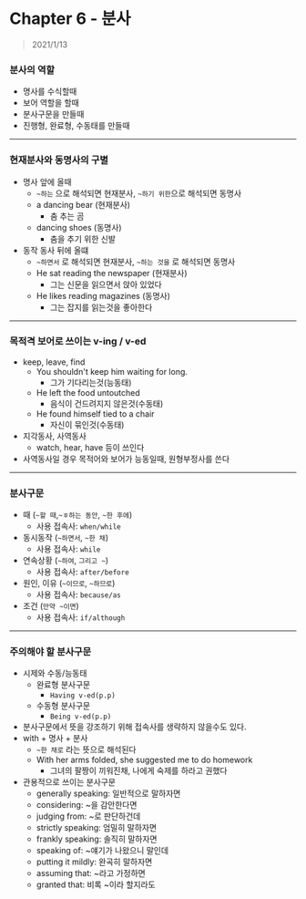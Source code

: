 # Chapter 6 - 분사

> 2021/1/13

### 분사의 역할

- 명사를 수식할때
- 보어 역할을 할때
- 분사구문을 만들때
- 진행형, 완료형, 수동태를 만들때

___

### 현재분사와 동명사의 구별

- 명사 앞에 올때
  - `~하는` 으로 해석되면 현재분사, `~하기 위한`으로 해석되면 동명사
  - a dancing bear (현재분사)
    - 춤 추는 곰
  - dancing shoes (동명사)
    - 춤을 추기 위한 신발
- 동작 동사 뒤에 올떄
  - `~하면서` 로 해석되면 현재분사, `~하는 것을` 로 해석되면 동명사
  - He sat reading the newspaper (현재분사)
    - 그는 신문을 읽으면서 앉아 있었다
  - He likes reading magazines (동명사)
    - 그는 잡지를 읽는것을 좋아한다

___

### 목적격 보어로 쓰이는 v-ing / v-ed

- keep, leave, find
  - You shouldn't keep him waiting for long.
    - 그가 기다리는것(능동태)
  - He left the food untoutched
    - 음식이 건드려지지 않은것(수동태)
  - He found himself tied to a chair
    - 자신이 묶인것(수동태)
- 지각동사, 사역동사
  - watch, hear, have 등이 쓰인다
- 사역동사일 경우 목적어와 보어가 능동일때, 원형부정사를 쓴다


___

### 분사구문

- 때 (`~할 때`,`~ㅎ하는 동안`, `~한 후에`)
  - 사용 접속사: `when/while`
- 동시동작 (`~하면서`, `~한 채`)
  - 사용 접속사: `while`
- 연속상황  (`~하여`, `그리고 ~`)
  - 사용 접속사: `after/before`
- 원인, 이유  (`~이므로`, `~하므로`)
  - 사용 접속사: `because/as`
- 조건  (`만약 ~이면`)
  - 사용 접속사: `if/although`

___

### 주의해야 할 분사구문

- 시제와 수동/능동태
  - 완료형 분사구문
    - `Having v-ed(p.p)`
  - 수동형 분사구문
    - `Being v-ed(p.p)`
- 분사구문에서 뜻을 강조하기 위해 접속사를 생략하지 않을수도 있다.
- with + 명사 + 분사
  - `~한 채로` 라는 뜻으로 해석된다
  - With her arms folded, she suggested me to do homework
    - 그녀의 팔짱이 끼워진채, 나에게 숙제를 하라고 권했다
- 관용적으로 쓰이는 분사구문
  - generally speaking: 일반적으로 말하자면
  - considering: ~을 감안한다면
  - judging from: ~로 판단하건데
  - strictly speaking: 엄밀히 말하자면
  - frankly speaking: 솔직히 말하자면
  - speaking of: ~얘기가 나왔으니 말인데
  - putting it mildly: 완곡히 말하자면
  - assuming that: ~라고 가정하면
  - granted that: 비록 ~이라 할지라도